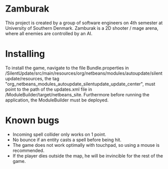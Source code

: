 # Zamburak

This project is created by a group of software engineers on 4th semester at University of Southern Denmark.
Zamburak is a 2D shooter / mage arena, where all enemies are controlled by an AI.

# Installing
To install the game, navigate to the file Bundle.properties in /SilentUpdate/src/main/resources/org/netbeans/modules/autoupdate/silentupdate/resources, 
the tag "org_netbeans_modules_autoupdate_silentupdate_update_center", must point to the path of the updates.xml file in /ModuleBuilder/target/netbeans_site. Furthermore before running the application, the ModuleBuilder must be deployed. 

# Known bugs
- Incoming spell collider only works on 1 point.
- No bounce if an entity casts a spell before being hit.
- The game does not work optimally with touchpad, so using a mouse is recommended.
- If the player dies outside the map, he will be invincible for the rest of the game.
